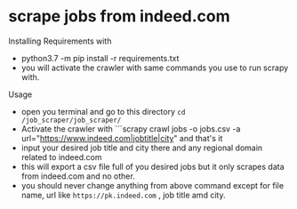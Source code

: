 # scrape jobs from indeed.com 
Installing Requirements with
* python3.7 -m pip install -r requirements.txt
* you will activate the crawler with same commands you use to run scrapy with.

Usage

* open you terminal and go to this directory ```cd /job_scraper/job_scraper/```
* Activate the crawler with ```scrapy crawl jobs -o jobs.csv -a url="https://www.indeed.com|jobtitle|city" and that's it
* input your desired job title and city there and any regional domain related to indeed.com
* this will export a csv file full of you desired jobs but it only scrapes data from indeed.com and no other.
* you should never change anything from above command except for file name, url like ```https://pk.indeed.com``` , job title amd city.
